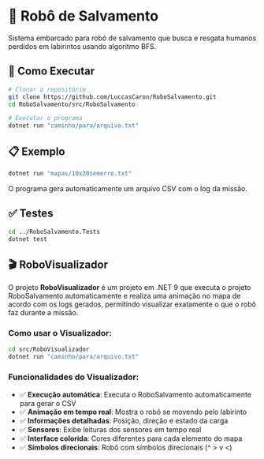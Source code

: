 # 🤖 Robô de Salvamento

Sistema embarcado para robô de salvamento que busca e resgata humanos perdidos em labirintos usando algoritmo BFS.

## 🚀 Como Executar

```bash
# Clonar o repositório
git clone https://github.com/LuccasCaron/RoboSalvamento.git
cd RoboSalvamento/src/RoboSalvamento

# Executar o programa
dotnet run "caminho/para/arquivo.txt"
```

## 📋 Exemplo

```bash
dotnet run "mapas/10x20semerro.txt"
```

O programa gera automaticamente um arquivo CSV com o log da missão.

## ✅ Testes

```bash
cd ../RoboSalvamento.Tests
dotnet test
```

## 🎬 RoboVisualizador

O projeto **RoboVisualizador** é um projeto em .NET 9 que executa o projeto RoboSalvamento automaticamente e realiza uma animação no mapa de acordo com os logs gerados, permitindo visualizar exatamente o que o robô faz durante a missão.

### Como usar o Visualizador:

```bash
cd src/RoboVisualizador
dotnet run "caminho/para/arquivo.txt"
```

### Funcionalidades do Visualizador:

- ✅ **Execução automática**: Executa o RoboSalvamento automaticamente para gerar o CSV
- ✅ **Animação em tempo real**: Mostra o robô se movendo pelo labirinto
- ✅ **Informações detalhadas**: Posição, direção e estado da carga
- ✅ **Sensores**: Exibe leituras dos sensores em tempo real
- ✅ **Interface colorida**: Cores diferentes para cada elemento do mapa
- ✅ **Símbolos direcionais**: Robô com símbolos direcionais (^ > v <)
